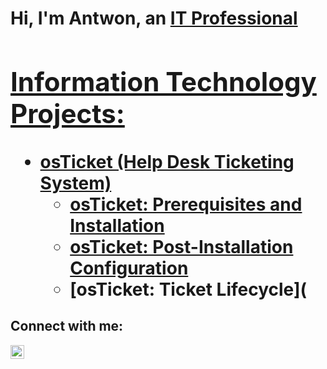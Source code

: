 <h1>Hi, I'm Antwon, an <a href=https://www.linkedin.com/in/antwon-morris/>IT Professional

<h2> Information Technology Projects:</h2>

- <b>osTicket (Help Desk Ticketing System)</b>
  - [osTicket: Prerequisites and Installation](https://github.com/ANTWON2004/osticket-prereqs)
  - [osTicket: Post-Installation Configuration](https://github.com/ANTWON2004/post-install-config)
  - [osTicket: Ticket Lifecycle](
  

<h2>Connect with me:</h2>


[<img align="left" alt="Antwon | LinkedIn" width="22px" src="https://cdn.jsdelivr.net/npm/simple-icons@v3/icons/linkedin.svg" />][linkedin]


[linkedin]: https://www.linkedin.com/in/antwon-morris/
